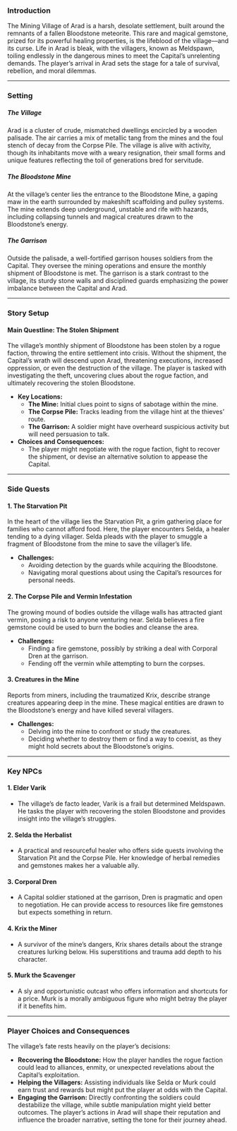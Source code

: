 ### **Introduction**
The Mining Village of Arad is a harsh, desolate settlement, built around the remnants of a fallen Bloodstone meteorite. This rare and magical gemstone, prized for its powerful healing properties, is the lifeblood of the village—and its curse. Life in Arad is bleak, with the villagers, known as Meldspawn, toiling endlessly in the dangerous mines to meet the Capital’s unrelenting demands. The player’s arrival in Arad sets the stage for a tale of survival, rebellion, and moral dilemmas.

---
### **Setting**

##### **The Village**
Arad is a cluster of crude, mismatched dwellings encircled by a wooden palisade. The air carries a mix of metallic tang from the mines and the foul stench of decay from the Corpse Pile. The village is alive with activity, though its inhabitants move with a weary resignation, their small forms and unique features reflecting the toil of generations bred for servitude.

##### **The Bloodstone Mine**
At the village’s center lies the entrance to the Bloodstone Mine, a gaping maw in the earth surrounded by makeshift scaffolding and pulley systems. The mine extends deep underground, unstable and rife with hazards, including collapsing tunnels and magical creatures drawn to the Bloodstone’s energy.

##### **The Garrison**
Outside the palisade, a well-fortified garrison houses soldiers from the Capital. They oversee the mining operations and ensure the monthly shipment of Bloodstone is met. The garrison is a stark contrast to the village, its sturdy stone walls and disciplined guards emphasizing the power imbalance between the Capital and Arad.

---
### **Story Setup**

#### **Main Questline: The Stolen Shipment**
The village’s monthly shipment of Bloodstone has been stolen by a rogue faction, throwing the entire settlement into crisis. Without the shipment, the Capital’s wrath will descend upon Arad, threatening executions, increased oppression, or even the destruction of the village. The player is tasked with investigating the theft, uncovering clues about the rogue faction, and ultimately recovering the stolen Bloodstone.
- **Key Locations:**
    - **The Mine:** Initial clues point to signs of sabotage within the mine.
    - **The Corpse Pile:** Tracks leading from the village hint at the thieves’ route.
    - **The Garrison:** A soldier might have overheard suspicious activity but will need persuasion to talk.
- **Choices and Consequences:**
    - The player might negotiate with the rogue faction, fight to recover the shipment, or devise an alternative solution to appease the Capital.

---
### **Side Quests**

#### **1. The Starvation Pit**
In the heart of the village lies the Starvation Pit, a grim gathering place for families who cannot afford food. Here, the player encounters Selda, a healer tending to a dying villager. Selda pleads with the player to smuggle a fragment of Bloodstone from the mine to save the villager’s life.
- **Challenges:**
    - Avoiding detection by the guards while acquiring the Bloodstone.
    - Navigating moral questions about using the Capital’s resources for personal needs.

#### **2. The Corpse Pile and Vermin Infestation**
The growing mound of bodies outside the village walls has attracted giant vermin, posing a risk to anyone venturing near. Selda believes a fire gemstone could be used to burn the bodies and cleanse the area.
- **Challenges:**
    - Finding a fire gemstone, possibly by striking a deal with Corporal Dren at the garrison.
    - Fending off the vermin while attempting to burn the corpses.

#### **3. Creatures in the Mine**
Reports from miners, including the traumatized Krix, describe strange creatures appearing deep in the mine. These magical entities are drawn to the Bloodstone’s energy and have killed several villagers.
- **Challenges:**
    - Delving into the mine to confront or study the creatures.
    - Deciding whether to destroy them or find a way to coexist, as they might hold secrets about the Bloodstone’s origins.

---

### **Key NPCs**
#### **1. Elder Varik**
- The village’s de facto leader, Varik is a frail but determined Meldspawn. He tasks the player with recovering the stolen Bloodstone and provides insight into the village’s struggles.

#### **2. Selda the Herbalist**
- A practical and resourceful healer who offers side quests involving the Starvation Pit and the Corpse Pile. Her knowledge of herbal remedies and gemstones makes her a valuable ally.

#### **3. Corporal Dren**
- A Capital soldier stationed at the garrison, Dren is pragmatic and open to negotiation. He can provide access to resources like fire gemstones but expects something in return.

#### **4. Krix the Miner**
- A survivor of the mine’s dangers, Krix shares details about the strange creatures lurking below. His superstitions and trauma add depth to his character.

#### **5. Murk the Scavenger**
- A sly and opportunistic outcast who offers information and shortcuts for a price. Murk is a morally ambiguous figure who might betray the player if it benefits him.

---

### **Player Choices and Consequences**
The village’s fate rests heavily on the player’s decisions:
- **Recovering the Bloodstone:** How the player handles the rogue faction could lead to alliances, enmity, or unexpected revelations about the Capital’s exploitation.
- **Helping the Villagers:** Assisting individuals like Selda or Murk could earn trust and rewards but might put the player at odds with the Capital.
- **Engaging the Garrison:** Directly confronting the soldiers could destabilize the village, while subtle manipulation might yield better outcomes.
The player’s actions in Arad will shape their reputation and influence the broader narrative, setting the tone for their journey ahead.